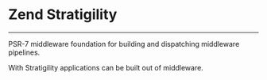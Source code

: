 # Zend Stratigility
---

PSR-7 middleware foundation for building and dispatching middleware pipelines.

With Stratigility applications can be built out of middleware.


